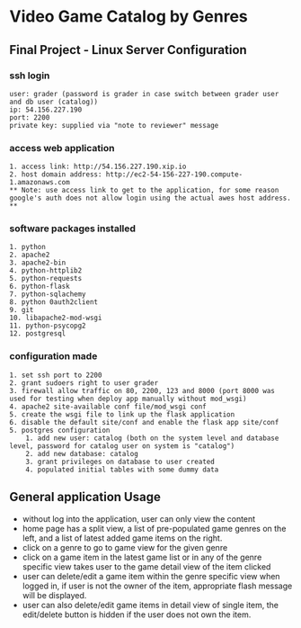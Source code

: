 # Video Game Catalog by Genres

## Final Project - Linux Server Configuration

### ssh login
    user: grader (password is grader in case switch between grader user and db user (catalog))
    ip: 54.156.227.190
    port: 2200
    private key: supplied via "note to reviewer" message

### access web application
    1. access link: http://54.156.227.190.xip.io
    2. host domain address: http://ec2-54-156-227-190.compute-1.amazonaws.com
    ** Note: use access link to get to the application, for some reason google's auth does not allow login using the actual awes host address. **

### software packages installed
    1. python
    2. apache2
    3. apache2-bin
    4. python-httplib2
    5. python-requests
    6. python-flask
    7. python-sqlachemy
    8. python 0auth2client
    9. git
    10. libapache2-mod-wsgi
    11. python-psycopg2
    12. postgresql

### configuration made
    1. set ssh port to 2200
    2. grant sudoers right to user grader
    3. firewall allow traffic on 80, 2200, 123 and 8000 (port 8000 was used for testing when deploy app manually without mod_wsgi)
    4. apache2 site-available conf file/mod_wsgi conf
    5. create the wsgi file to link up the flask application
    6. disable the default site/conf and enable the flask app site/conf
    5. postgres configuration
        1. add new user: catalog (both on the system level and database level, password for catalog user on system is "catalog")
        2. add new database: catalog
        3. grant privileges on database to user created
        4. populated initial tables with some dummy data


## General application Usage

* without log into the application, user can only view the content
* home page has a split view, a list of pre-populated game genres on the left, and a list of latest added game items on the right.
* click on a genre to go to game view for the given genre
* click on a game item in the latest game list or in any of the genre specific view takes user to the game detail view of the item clicked
* user can delete/edit a game item within the genre specific view when logged in, if user is not the owner of the item, appropriate flash message will be displayed.
* user can also delete/edit game items in detail view of single item, the edit/delete button is hidden if the user does not own the item.

